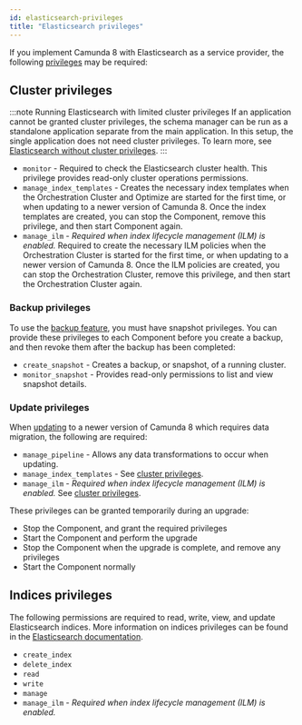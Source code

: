 ```yaml
---
id: elasticsearch-privileges
title: "Elasticsearch privileges"
---
```


If you implement Camunda 8 with Elasticsearch as a service provider, the following [privileges](https://www.elastic.co/guide/en/elasticsearch/reference/current/security-privileges.html) may be required:

## Cluster privileges

:::note Running Elasticsearch with limited cluster privileges
If an application cannot be granted cluster privileges, the schema manager can be run as a standalone application separate from the main application. In this setup, the single application does not need cluster privileges. To learn more, see [Elasticsearch without cluster privileges](./elasticsearch-without-cluster-privileges.md).
:::

- `monitor` - Required to check the Elasticsearch cluster health. This privilege provides read-only cluster operations permissions.
- `manage_index_templates` - Creates the necessary index templates when the Orchestration Cluster and Optimize are started for the first time, or when updating to a newer version of Camunda 8. Once the index templates are created, you can stop the Component, remove this privilege, and then start Component again.
- `manage_ilm` - _Required when index lifecycle management (ILM) is enabled._ Required to create the necessary ILM policies when the Orchestration Cluster is started for the first time, or when updating to a newer version of Camunda 8. Once the ILM policies are created, you can stop the Orchestration Cluster, remove this privilege, and then start the Orchestration Cluster again.

### Backup privileges

To use the [backup feature](/self-managed/operational-guides/backup-restore/backup-and-restore.md), you must have snapshot privileges. You can provide these privileges to each Component before you create a backup, and then revoke them after the backup has been completed:

- `create_snapshot` - Creates a backup, or snapshot, of a running cluster.
- `monitor_snapshot` - Provides read-only permissions to list and view snapshot details.

### Update privileges

When [updating](/self-managed/operational-guides/update-guide/introduction.md) to a newer version of Camunda 8 which requires data migration, the following are required:

- `manage_pipeline` - Allows any data transformations to occur when updating.
- `manage_index_templates` - See [cluster privileges](#cluster-privileges).
- `manage_ilm` - _Required when index lifecycle management (ILM) is enabled._ See [cluster privileges](#cluster-privileges).

These privileges can be granted temporarily during an upgrade:

- Stop the Component, and grant the required privileges
- Start the Component and perform the upgrade
- Stop the Component when the upgrade is complete, and remove any privileges
- Start the Component normally

## Indices privileges

The following permissions are required to read, write, view, and update Elasticsearch indices. More information on indices privileges can be found in the [Elasticsearch documentation](https://www.elastic.co/guide/en/elasticsearch/reference/current/security-privileges.html#privileges-list-indices).

- `create_index`
- `delete_index`
- `read`
- `write`
- `manage`
- `manage_ilm` - _Required when index lifecycle management (ILM) is enabled._
